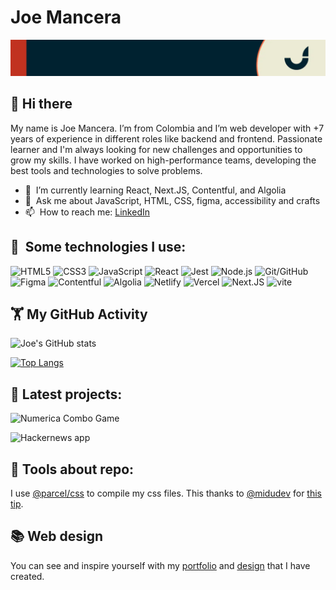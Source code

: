# Joe Mancera
<img src="./assets/GitHub%20header.webp" alt="banner that says Hello world - Web develope">

## 👋&nbsp;Hi there

<!--
**JoeMancera/JoeMancera** is a ✨ _special_ ✨ repository because its `README.md` (this file) appears on your GitHub profile.
-->
My name is Joe Mancera. I’m from Colombia and I’m web developer with +7 years of experience in different roles like backend and frontend. Passionate learner and I'm always looking for new challenges and opportunities to grow my skills. I have worked on high-performance teams, developing the best tools and technologies to solve problems.

- 🌱 &nbsp;I’m currently learning React, Next.JS, Contentful, and Algolia
- 💬 &nbsp;Ask me about JavaScript, HTML, CSS, figma, accessibility and crafts
- 📫 &nbsp;How to reach me: [LinkedIn](https://www.linkedin.com/in/joemancera/) 

## 🎯 &nbsp;Some technologies I use:
![HTML5](https://img.shields.io/badge/HTML5-E34F26?style=for-the-badge&logo=html5&logoColor=white)
![CSS3](https://img.shields.io/badge/CSS3-1572B6?style=for-the-badge&logo=css3&logoColor=white)
![JavaScript](https://img.shields.io/badge/JavaScript-323330?style=for-the-badge&logo=javascript&logoColor=F7DF1E)
![React](https://img.shields.io/badge/React-20232A?style=for-the-badge&logo=react&logoColor=61DAFB)
![Jest](https://img.shields.io/badge/Jest-C21325?style=for-the-badge&logo=jest&logoColor=white)
![Node.js](https://img.shields.io/badge/Node.js-026E00?style=for-the-badge&logo=node.js&logoColor=white)
![Git/GitHub](https://img.shields.io/badge/Git/GitHub-F14E32.svg?&style=for-the-badge&logo=git&logoColor=white)
![Figma](https://img.shields.io/badge/Figma-FF7262?style=for-the-badge&logo=figma&logoColor=white)
![Contentful](https://img.shields.io/badge/Contentful-2478CC?style=for-the-badge&logo=contentful&logoColor=white)
![Algolia](https://img.shields.io/badge/Algolia-5468FF?style=for-the-badge&logo=algolia&logoColor=white)
![Netlify](https://img.shields.io/badge/Netlify-00C7B7?style=for-the-badge&logo=netlify&logoColor=white)
![Vercel](https://img.shields.io/badge/Vercel-000000?style=for-the-badge&logo=vercel&logoColor=white)
![Next.JS](https://img.shields.io/badge/Next.JS-000000?style=for-the-badge&logo=next.js&logoColor=white)
![vite](https://img.shields.io/badge/vite-646CFF?style=for-the-badge&logo=vite&logoColor=white)

## 🏋️&nbsp;My GitHub Activity 
![Joe's GitHub stats](https://github-readme-stats.vercel.app/api?username=JoeMancera\&rank_icon=github&hide=contribs&theme=radical&show_icons=true) 

[![Top Langs](https://github-readme-stats.vercel.app/api/top-langs/?username=JoeMancera&layout=compact&theme=radical)](https://github.com/JoeMancera/github-readme-stats)

## 🎨&nbsp;Latest projects:
![Numerica Combo Game](https://github-readme-stats.vercel.app/api/pin/?username=JoeMancera&repo=numerica-combo-game&theme=radical)

![Hackernews app](https://github-readme-stats.vercel.app/api/pin/?username=JoeMancera&repo=hackernews-app&theme=radical)

## 🧱&nbsp;Tools about repo:
I use [@parcel/css](https://github.com/parcel-bundler/parcel-css) to compile my css files. This thanks to [@midudev](https://www.twitch.tv/midudev) for [this tip](https://www.linkedin.com/posts/midudev_parcel-css-es-incre%C3%ADble-con-un-s%C3%B3lo-activity-6915299252994744320-oJaA?utm_source=linkedin_share&utm_medium=member_desktop_web).

## 📚&nbsp;Web design

You can see and inspire yourself with my [portfolio](https://joemancera.github.io/JoeMancera/) and [design](https://www.figma.com/file/P00nBospU4tO9JOycesa1I/My-Portfolio-V2?node-id=3%3A32) that I have created.